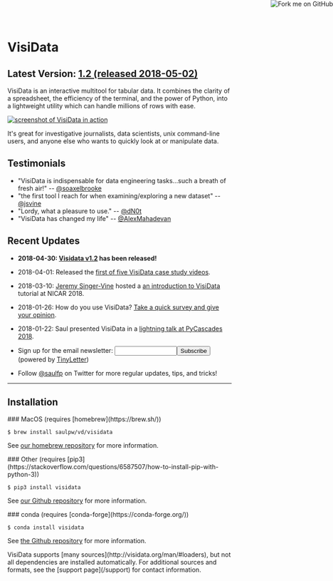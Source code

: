
<a href="https://github.com/you"><img style="position: absolute; top: 0; right: 0; border: 0;" src="https://s3.amazonaws.com/github/ribbons/forkme_right_white_ffffff.png" alt="Fork me on GitHub"></a>

# VisiData

## Latest Version: [1.2 (released 2018-05-02)](/releases)

VisiData is an interactive multitool for tabular data.  It combines the clarity of a spreadsheet, the efficiency of the terminal, and the power of Python, into a lightweight utility which can handle millions of rows with ease.

<div class="screenshot">
<a href="/screenshot.png"><img src="/screenshot.png" alt="screenshot of VisiData in action"/></a>
</div>

It's great for investigative journalists, data scientists, unix command-line users, and anyone else who wants to quickly look at or manipulate data.

## Testimonials

- "VisiData is indispensable for data engineering tasks...such a breath of fresh air!" -- [\@soaxelbrooke](https://news.ycombinator.com/item?id=16516297)
- "the first tool I reach for when examining/exploring a new dataset" -- [\@jsvine](https://news.ycombinator.com/item?id=16515925)
- "Lordy, what a pleasure to use." -- [\@dN0t](https://twitter.com/dN0t/status/970445038349058048)
- "VisiData has changed my life" -- [\@AlexMahadevan](https://twitter.com/AlexMahadevan/status/976436539638116352)


## Recent Updates

- **2018-04-30: [Visidata v1.2](/releases#v1.2) has been released!**

- 2018-04-01: Released the [first of five VisiData case study videos](https://www.youtube.com/watch?v=yhunJc8Nu4g&list=PLxu7QdBkC7drrAGfYzatPGVHIpv4Et46W&index=3).

- 2018-03-10: [Jeremy Singer-Vine](https://www.jsvine.com) hosted a [an introduction to VisiData](https://jsvine.github.io/intro-to-visidata/) tutorial at NICAR 2018.

- 2018-01-26: How do you use VisiData?  <a href="/survey" target="_blank" title="powered by SurveyMonkey">Take a quick survey and give your opinion</a>.

- 2018-01-22: Saul presented VisiData in a [lightning talk at PyCascades 2018](https://www.youtube.com/watch?v=N1CBDTgGtOU).

- <form action="https://tinyletter.com/visidata" method="post" target="popupwindow" onsubmit="window.open('https://tinyletter.com/visidata', 'popupwindow', 'scrollbars=yes,width=800,height=600');return true">Sign up for the email newsletter: <input type="text" style="width:140px" name="email" id="tlemail" /><input type="hidden" value="1" name="embed"/><input type="submit" value="Subscribe" /> (powered by <a href="https://tinyletter.com" target="_blank">TinyLetter</a>)</form>

- Follow [\@saulfp](https://twitter.com/saulfp) on Twitter for more regular updates, tips, and tricks!

---

## Installation

<div class="install">
<div>
### MacOS (requires [homebrew](https://brew.sh/))

    $ brew install saulpw/vd/visidata

See [our homebrew repository](https://github.com/saulpw/homebrew-vd) for more information.
</div>
<!--div>
### Linux (requires [debian's unstable repo](https://github.com/saulpw/visidata#install-via-apt))

    $ apt install visidata

See [our Debian repository](https://github.com/saulpw/deb-vd) for more information.
</div-->
<div>
### Other (requires [pip3](https://stackoverflow.com/questions/6587507/how-to-install-pip-with-python-3))

    $ pip3 install visidata

See [our Github repository](https://github.com/saulpw/visidata) for more information.
</div>
<div>
### conda (requires [conda-forge](https://conda-forge.org/))

    $ conda install visidata

See [the Github repository](https://github.com/conda-forge/visidata-feedstock) for more information.
</div>
</div>

<div>
VisiData supports [many sources](http://visidata.org/man/#loaders), but not all dependencies are installed automatically.  For additional sources and formats, see the [support page](/support) for contact information.
</div>


